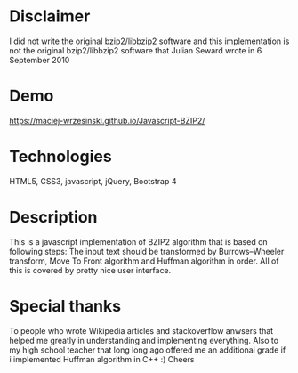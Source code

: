 ﻿# Disclaimer
I did not write the original bzip2/libbzip2 software and this implementation is not the original bzip2/libbzip2 software that Julian Seward wrote in 6 September 2010

# Demo
https://maciej-wrzesinski.github.io/Javascript-BZIP2/

# Technologies
HTML5, CSS3, javascript, jQuery, Bootstrap 4

# Description
This is a javascript implementation of BZIP2 algorithm that is based on following steps: The input text should be transformed by Burrows–Wheeler transform, Move To Front algorithm and Huffman algorithm in order. All of this is covered by pretty nice user interface.

# Special thanks
To people who wrote Wikipedia articles and stackoverflow anwsers that helped me greatly in understanding and implementing everything. Also to my high school teacher that long long ago offered me an additional grade if i implemented Huffman algorithm in C++ :) Cheers
